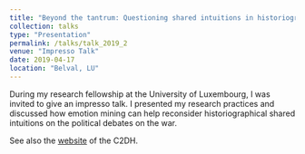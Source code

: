 ```yaml
---
title: "Beyond the tantrum: Questioning shared intuitions in historiography with emotion mining"
collection: talks
type: "Presentation"
permalink: /talks/talk_2019_2
venue: "Impresso Talk"
date: 2019-04-17
location: "Belval, LU"
---
```


During my research fellowship at the University of Luxembourg, I was invited to give an impresso talk. I presented my research practices and discussed how emotion mining can help reconsider historiographical shared intuitions on the political debates on the war.

See also the <a href="https://web.archive.org/web/20190312162005/https://cst.dk/DHN2019Pro/abstracts/Emancipation.pdf" target="_blank">website</a> of the C2DH.

